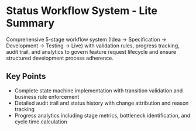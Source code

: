 # Status Workflow System - Lite Summary

Comprehensive 5-stage workflow system (Idea → Specification → Development → Testing → Live) with validation rules, progress tracking, audit trail, and analytics to govern feature request lifecycle and ensure structured development process adherence.

## Key Points
- Complete state machine implementation with transition validation and business rule enforcement
- Detailed audit trail and status history with change attribution and reason tracking
- Progress analytics including stage metrics, bottleneck identification, and cycle time calculation